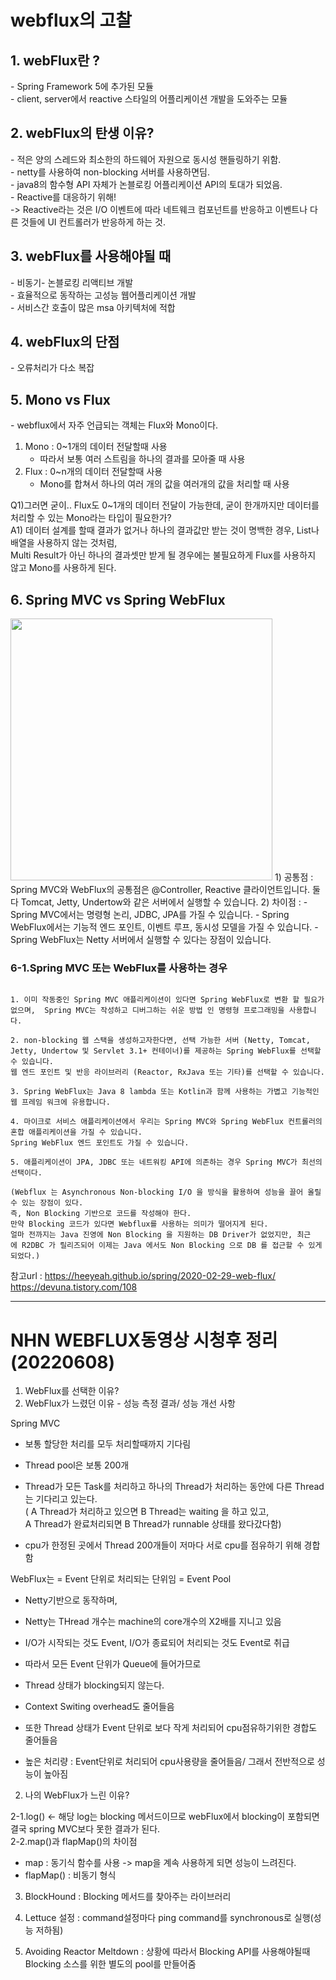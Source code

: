 <h1>webflux의 고찰</h1>

<h2>1. webFlux란 ?</h2>
 - Spring Framework 5에 추가된 모듈 <br/>
 - client, server에서 reactive 스타일의 어플리케이션 개발을 도와주는 모듈<br/>
 
<h2>2. webFlux의 탄생 이유?</h2>
 - 적은 양의 스레드와 최소한의 하드웨어 자원으로 동시성 핸들링하기 위함.<br/>
 - netty를 사용하여 non-blocking 서버를 사용하면딤.<br/>
 - java8의 함수형 API 자체가 논블로킹 어플리케이션 API의 토대가 되었음.<br/>
 - Reactive를 대응하기 위해!<br/>
   -> Reactive라는 것은 I/O 이벤트에 따라 네트웨크 컴포넌트를 반응하고 이벤트나 다른 것들에 UI 컨트롤러가 반응하게 하는 것.<br/>

<h2>3. webFlux를 사용해야될 때</h2>
 - 비동기- 논블로킹 리액티브 개발<br/>
 - 효율적으로 동작하는 고성능 웹어플리케이션 개발<br/>
 - 서비스간 호출이 많은 msa 아키텍처에 적합<br/>
 
<h2>4. webFlux의 단점</h2>
 - 오류처리가 다소 복잡<br/>
 
<h2>5. Mono vs Flux</h2>
 - webflux에서 자주 언급되는 객체는 Flux와 Mono이다.<br/>
 
 1) Mono : 0~1개의 데이터 전달할때 사용<br/>
     - 따라서 보통 여러 스트림을 하나의 결과를 모아줄 때 사용<br/>
 2) Flux : 0~n개의 데이터 전달할때 사용<br/>
     - Mono를 합쳐서 하나의 여러 개의 값을 여러개의 값을 처리할 때 사용<br/>
     
 Q1)그러면 굳이.. Flux도 0~1개의 데이터 전달이 가능한데, 굳이 한개까지만 데이터를 처리할 수 있는 Mono라는 타입이 필요한가?<br/>
 A1) 데이터 설계를 할때 결과가 없거나 하나의 결과값만 받는 것이 명백한 경우,  List나 배열을 사용하지 않는 것처럼, <br/>
 Multi Result가 아닌 하나의 결과셋만 받게 될 경우에는 불필요하게 Flux를 사용하지 않고 Mono를 사용하게 된다.<br/>
 
<h2>6. Spring MVC vs Spring WebFlux</h2>

<img width="419" src="https://user-images.githubusercontent.com/87962572/171545028-1974c276-31f9-4882-9d2c-5a109469a2b4.png">
1) 공통점 : Spring MVC와 WebFlux의 공통점은 @Controller, Reactive 클라이언트입니다. 
  둘 다 Tomcat, Jetty, Undertow와 같은 서버에서 실행할 수 있습니다. 
2) 차이점 :
  - Spring MVC에서는 명령형 논리, JDBC, JPA를 가질 수 있습니다. 
  - Spring WebFlux에서는 기능적 엔드 포인트, 이벤트 루프, 동시성 모델을 가질 수 있습니다. 
  - Spring WebFlux는 Netty 서버에서 실행할 수 있다는 장점이 있습니다.

<h3>6-1.Spring MVC 또는 WebFlux를 사용하는 경우</h2>

```

1. 이미 작동중인 Spring MVC 애플리케이션이 있다면 Spring WebFlux로 변환 할 필요가 없으며,  Spring MVC는 작성하고 디버그하는 쉬운 방법 인 명령형 프로그래밍을 사용합니다.
 
2. non-blocking 웹 스택을 생성하고자한다면, 선택 가능한 서버 (Netty, Tomcat, Jetty, Undertow 및 Servlet 3.1+ 컨테이너)를 제공하는 Spring WebFlux를 선택할 수 있습니다. 
웹 엔드 포인트 및 반응 라이브러리 (Reactor, RxJava 또는 기타)를 선택할 수 있습니다.
 
3. Spring WebFlux는 Java 8 lambda 또는 Kotlin과 함께 사용하는 가볍고 기능적인 웹 프레임 워크에 유용합니다.
 
4. 마이크로 서비스 애플리케이션에서 우리는 Spring MVC와 Spring WebFlux 컨트롤러의 혼합 애플리케이션을 가질 수 있습니다. 
Spring WebFlux 엔드 포인트도 가질 수 있습니다.
 
5. 애플리케이션이 JPA, JDBC 또는 네트워킹 API에 의존하는 경우 Spring MVC가 최선의 선택이다.
 
(Webflux 는 Asynchronous Non-blocking I/O 을 방식을 활용하여 성능을 끌어 올릴 수 있는 장점이 있다. 
즉, Non Blocking 기반으로 코드를 작성해야 한다. 
만약 Blocking 코드가 있다면 Webflux를 사용하는 의미가 떨어지게 된다. 
얼마 전까지는 Java 진영에 Non Blocking 을 지원하는 DB Driver가 없었지만, 최근에 R2DBC 가 릴리즈되어 이제는 Java 에서도 Non Blocking 으로 DB 를 접근할 수 있게 되었다.)

```
 
 참고url :
 https://heeyeah.github.io/spring/2020-02-29-web-flux/
 https://devuna.tistory.com/108




---

<h1>NHN WEBFLUX동영상 시청후 정리(20220608) </h1>

1. WebFlux를 선택한 이유?
2. WebFlux가 느렸던 이유 - 성능 측정 결과/ 성능 개선 사항

Spring MVC  
- 보통 할당한 처리를 모두 처리할때까지 기다림<BR/>
- Thread pool은 보통 200개<BR/>

- Thread가 모든 Task를 처리하고 하나의 Thread가 처리하는 동안에 다른 Thread는 기다리고 있는다.<BR/>
( A Thread가 처리하고 있으면 B Thread는 waiting 을 하고 있고,<BR/>
 A Thread가 완료처리되면 B Thread가 runnable 상태를 왔다갔다함)<BR/>
- cpu가 한정된 곳에서 Thread 200개들이 저마다 서로 cpu를 점유하기 위해 경합함<BR/>


WebFlux는 = Event 단위로 처리되는 단위임 = Event Pool<BR/>
- Netty기반으로 동작하며,<BR/>
- Netty는 THread 개수는 machine의 core개수의 X2배를 지니고 있음<BR/>

- I/O가 시작되는 것도 Event, I/O가 종료되어 처리되는 것도 Event로 취급 <BR/>
- 따라서 모든 Event 단위가 Queue에 들어가므로<BR/>
- Thread 상태가 blocking되지 않는다.<BR/>
- Context Switing overhead도 줄어들음<BR/>
- 또한 Thread 상태가 Event 단위로 보다 작게 처리되어 cpu점유하기위한 경합도 줄어들음<BR/>

- 높은 처리량 : Event단위로 처리되어 cpu사용량을 줄어들음/ 그래서 전반적으로 성능이 높아짐<BR/>

2. 나의 WebFlux가 느린 이유?<BR/>

2-1.log() <- 해당 log는 blocking 메서드이므로 webFlux에서 blocking이 포함되면 결국 spring MVC보다 못한 결과가 된다.<br/>
2-2.map()과 flapMap()의 차이점<br/>
- map : 동기식 함수를 사용 -> map을 계속 사용하게 되면 성능이 느려진다.<br/>
- flapMap() : 비동기 형식<br/>

3. BlockHound : Blocking 메서드를 찾아주는 라이브러리
4. Lettuce 설정 : command설정마다 ping command를 synchronous로 실행(성능 저하됨)

5. Avoiding Reactor Meltdown : 상황에 따라서 Blocking API를 사용해야될때 Blocking 소스를 위한 별도의 pool를 만들어줌

